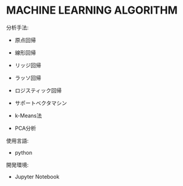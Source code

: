 # MACHINE LEARNING ALGORITHM

分析手法:  

* 原点回帰

* 線形回帰

* リッジ回帰

* ラッソ回帰

* ロジスティック回帰

* サポートベクタマシン

* k-Means法

* PCA分析

使用言語:  

* python

開発環境:  

* Jupyter Notebook
